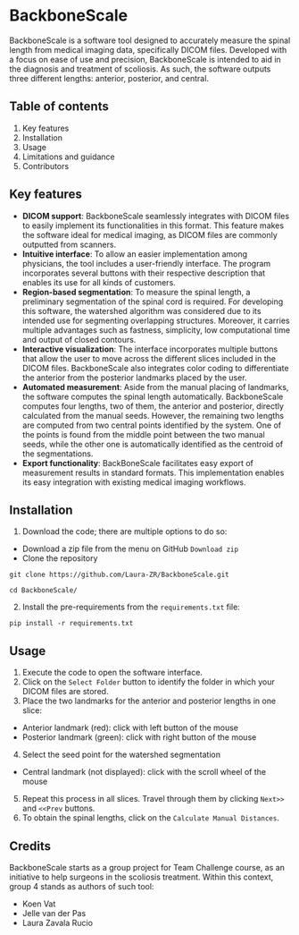 
<div align="center" id="madewithlua">
    <logo2.png width="110", height="100">
</div>

# BackboneScale

BackboneScale is a software tool designed to accurately measure the spinal length from medical imaging data, specifically DICOM files. Developed with a focus on ease of use and precision, BackboneScale is intended to aid in the diagnosis and treatment of scoliosis. As such, the software outputs three different lengths: anterior, posterior, and central.

## Table of contents
1. Key features
2. Installation
3. Usage
4. Limitations and guidance
5. Contributors

## Key features
- **DICOM support**: BackboneScale seamlessly integrates with DICOM files to easily implement its functionalities in this format. This feature makes the software ideal for medical imaging, as DICOM files are commonly outputted from scanners.  
- **Intuitive interface**: To allow an easier implementation among physicians, the tool includes a user-friendly interface. The program incorporates several buttons with their respective description that enables its use for all kinds of customers.  
- **Region-based segmentation**: To measure the spinal length, a preliminary segmentation of the spinal cord is required. For developing this software, the watershed algorithm was considered due to its intended use for segmenting overlapping structures. Moreover, it carries multiple advantages such as fastness, simplicity, low computational time and output of closed contours. 
- **Interactive visualization**: The interface incorporates multiple buttons that allow the user to move across the different slices included in the DICOM files. BackboneScale also integrates color coding to differentiate the anterior from the posterior landmarks placed by the user. 
- **Automated measurement**: Aside from the manual placing of landmarks, the software computes the spinal length automatically. BackboneScale computes four lengths, two of them, the anterior and posterior, directly calculated from the manual seeds. However, the remaining two lengths are computed from two central points identified by the system. One of the points is found from the middle point between the two manual seeds, while the other one is automatically identified as the centroid of the segmentations.
- **Export functionality**: BackBoneScale facilitates easy export of measurement results in standard formats. This implementation enables its easy integration with existing medical imaging workflows.

## Installation
1. Download the code; there are multiple options to do so:
  - Download a zip file from the menu on GitHub `Download zip`
  - Clone the repository 
```
git clone https://github.com/Laura-ZR/BackboneScale.git  

cd BackboneScale/
```
2. Install the pre-requirements from the `requirements.txt` file:
```
pip install -r requirements.txt
```

## Usage
1. Execute the code to open the software interface.
2. Click on the `Select Folder` button to identify the folder in which your DICOM files are stored. 
3. Place the two landmarks for the anterior and posterior lengths in one slice:
  - Anterior landmark (red): click with left button of the mouse 
  - Posterior landmark (green): click with right button of the mouse
4. Select the seed point for the watershed segmentation
  - Central landmark (not displayed): click with the scroll wheel of the mouse
5. Repeat this process in all slices. Travel through them by clicking `Next>>` and `<<Prev` buttons.
6. To obtain the spinal lengths, click on the `Calculate Manual Distances`.

## Credits
BackboneScale starts as a group project for Team Challenge course, as an initiative to help surgeons in the scoliosis treatment. Within this context, group 4 stands as authors of such tool:
- Koen Vat
- Jelle van der Pas
- Laura Zavala Rucio

